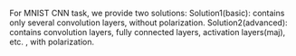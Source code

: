 For MNIST CNN task, we provide two solutions:
Solution1(basic): contains only several convolution layers, without polarization.
Solution2(advanced): contains convolution layers, fully connected layers, activation layers(maj), etc. , with polarization.